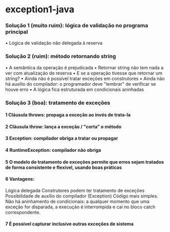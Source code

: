 # exception1-java

### Solução 1 (muito ruim): lógica de validação no programa principal
• Lógica de validação não delegada à reserva
### Solução 2 (ruim): método retornando string
• A semântica da operação é prejudicada
• Retornar string não tem nada a ver com atualização de reserva
• E se a operação tivesse que retornar um string?
• Ainda não é possível tratar exceções em construtores
• Ainda não há auxílio do compilador: o programador deve "lembrar" de verificar se houve
erro
• A lógica fica estruturada em condicionais aninhadas
### Solução 3 (boa): tratamento de exceções

#### 1 Cláusula throws: propaga a exceção ao invés de trata-la
#### 2 Cláusula throw: lança a exceção / "corta" o método
#### 3 Exception: compilador obriga a tratar ou propagar
#### 4 RuntimeException: compilador não obriga
#### 5 O modelo de tratamento de exceções permite que erros sejam tratados de forma consistente e flexível, usando boas práticas
#### 6 Vantagens:
Lógica delegada
Construtores podem ter tratamento de exceções
Possibilidade de auxílio do compilador (Exception)
Código mais simples. Não há aninhamento de condicionais: a qualquer momento que uma exceção for
disparada, a execução é interrompida e cai no bloco catch correspondente.
#### 7 É possível capturar inclusive outras exceções de sistema
